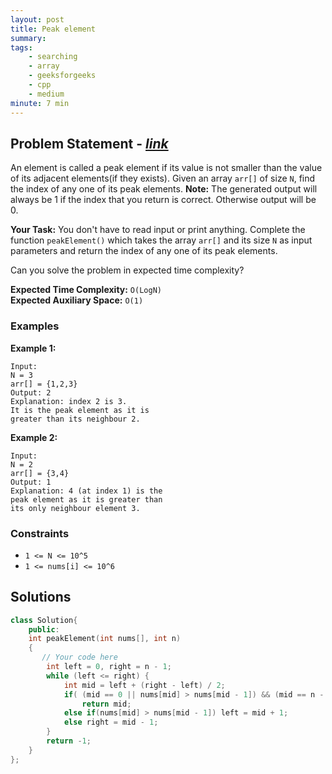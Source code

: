 ```yaml
---
layout: post
title: Peak element 
summary:
tags:
    - searching
    - array
    - geeksforgeeks
    - cpp
    - medium
minute: 7 min
---
```


## Problem Statement - [*link*](https://practice.geeksforgeeks.org/problems/peak-element/1/)  

An element is called a peak element if its value is not smaller than the value of its adjacent elements(if they exists).
Given an array `arr[]` of size `N`, find the index of any one of its peak elements.
**Note:** The generated output will always be 1 if the index that you return is correct. Otherwise output will be 0. 

**Your Task:** 
You don't have to read input or print anything. Complete the function `peakElement()` which takes the array `arr[]` and its size `N` as input parameters and return the index of any one of its peak elements.

Can you solve the problem in expected time complexity?

**Expected Time Complexity:** `O(LogN)`  
**Expected Auxiliary Space:** `O(1)`

### Examples

**Example 1:**   
```
Input:
N = 3
arr[] = {1,2,3}
Output: 2
Explanation: index 2 is 3.
It is the peak element as it is 
greater than its neighbour 2.
```

**Example 2:**   
```
Input:
N = 2
arr[] = {3,4}
Output: 1
Explanation: 4 (at index 1) is the 
peak element as it is greater than 
its only neighbour element 3.
```

### Constraints

+ `1 <= N <= 10^5`
+ `1 <= nums[i] <= 10^6`

## Solutions

```cpp
class Solution{
    public:
    int peakElement(int nums[], int n)
    {
       // Your code here
        int left = 0, right = n - 1;
        while (left <= right) {
            int mid = left + (right - left) / 2;
            if( (mid == 0 || nums[mid] > nums[mid - 1]) && (mid == n - 1 || nums[mid] > nums[mid + 1])) 
                return mid;
            else if(nums[mid] > nums[mid - 1]) left = mid + 1;
            else right = mid - 1;
        }
        return -1;
    }
};
```

